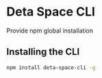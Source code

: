 # Deta Space CLI

Provide npm global installation

## Installing the CLI

```bash
npm install deta-space-cli -g
```
